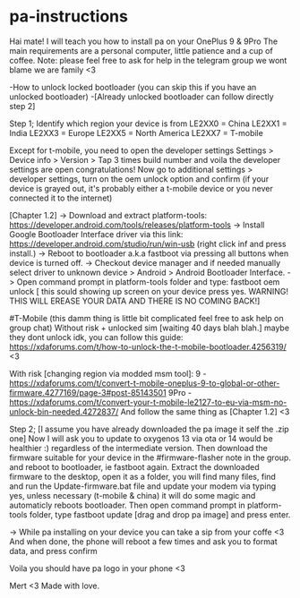 # pa-instructions
Hai mate!
I will teach you how to install pa on your OnePlus 9 & 9Pro
The main requirements are a personal computer, little patience and a cup of coffee.
Note: please feel free to ask for help in the telegram group we wont blame we are family <3


-How to unlock locked bootloader (you can skip this if you have an unlocked bootloader)
-[Already unlocked bootloader can follow directly step 2]

Step 1; 
Identify which region your device is from 
LE2XX0 = China
LE2XX1 = India
LE2XX3 = Europe
LE2XX5 = North America
LE2XX7 = T-mobile

Except for t-mobile, you need to open the developer settings 
Settings > Device info > Version > Tap 3 times build number and voila the developer settings are open congratulations! 
Now go to additional settings > developer settings, turn on the oem unlock option and confirm (if your device is grayed out, it's probably either a t-mobile device or you never connected it to the internet)

[Chapter 1.2]
-> Download and extract platform-tools: https://developer.android.com/tools/releases/platform-tools
-> Install Google Bootloader Interface driver via this link: https://developer.android.com/studio/run/win-usb (right click inf and press install.)
-> Reboot to bootloader a.k.a fastboot via pressing all buttons when device is turned off. 
-> Checkout device manager and if needed manually select driver to unknown device > Android > Android Bootloader Interface.
-> Open command prompt in platform-tools folder and type: fastboot oem unlock [ this sould showing up screen on your device press yes. WARNING! THIS WILL EREASE YOUR DATA AND THERE IS NO COMING BACK!]

#T-Mobile (this damm thing is little bit complicated feel free to ask help on group chat)
Without risk + unlocked sim [waiting 40 days blah blah.] maybe they dont unlock idk, you can follow this guide: https://xdaforums.com/t/how-to-unlock-the-t-mobile-bootloader.4256319/ <3

With risk [changing region via modded msm tool]: 9 - https://xdaforums.com/t/convert-t-mobile-oneplus-9-to-global-or-other-firmware.4277169/page-3#post-85143501 
9Pro - https://xdaforums.com/t/convert-your-t-mobile-le2127-to-eu-via-msm-no-unlock-bin-needed.4272837/
And follow the same thing as [Chapter 1.2]  <3



Step 2;
[I assume you have already downloaded the pa image it self the .zip one] 
Now I will ask you to update to oxygenos 13 via ota or 14 would be healthier :) regardless of the intermediate version.
Then download the firmware suitable for your device in the #firmware-flasher note in the group. and reboot to bootloader, ie fastboot again.
Extract the downloaded firmware to the desktop, open it as a folder, you will find many files, find and run the Update-firmware.bat file and update your modem via typing yes, unless necessary (t-mobile & china) it will do some magic and automaticly reboots bootloader.
Then open command prompt in platform-tools folder, type fastboot update [drag and drop pa image] and press enter.

-> While pa installing on your device you can take a sip from your coffe <3
And when done, the phone will reboot a few times and ask you to format data, and press confirm

Voila you should have pa logo in your phone <3

Mert <3 Made with love.
